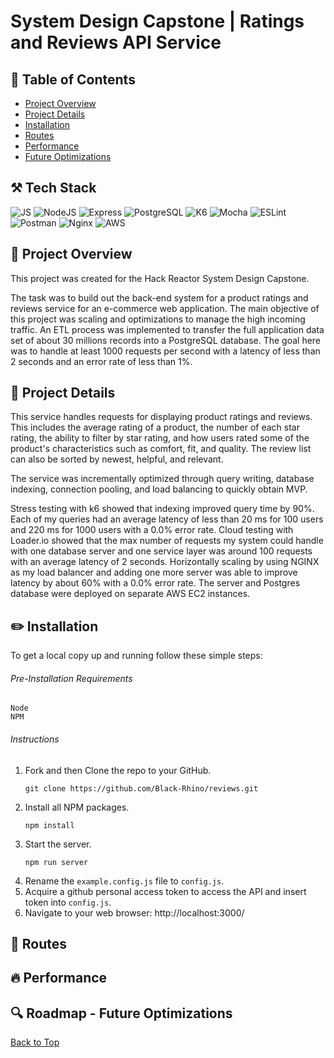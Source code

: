 # System Design Capstone | Ratings and Reviews API Service

## :pushpin: Table of Contents
* [Project Overview](#telescope-project-overview)
* [Project Details](#jigsaw-project-details)
* [Installation](#pencil2-installation)
* [Routes](#rocket-routes)
* [Performance](#fire-performance)
* [Future Optimizations](#mag-roadmap---future-optimizations)  

## :hammer_and_pick: Tech Stack
![JS](https://img.shields.io/badge/JavaScript-323330?style=for-the-badge&logo=javascript&logoColor=F7DF1E)
![NodeJS](https://img.shields.io/badge/Node.js%20-%2343853D.svg?&style=for-the-badge&logo=node.js&logoColor=white)
![Express](https://img.shields.io/badge/Express.js-000000?style=for-the-badge&logo=express&logoColor=white)
![PostgreSQL](https://img.shields.io/badge/PostgreSQL-%23316192.svg?&style=for-the-badge&logo=postgresql&logoColor=white)
![K6](https://img.shields.io/badge/K6%20-CA4245.svg?&style=for-the-badge&logo=k6&logoColor=white)
![Mocha](https://img.shields.io/badge/-mocha%20-%238D6748?style=for-the-badge&logo=mocha&logoColor=white)
![ESLint](https://img.shields.io/badge/eslint-3A33D1?style=for-the-badge&logo=eslint&logoColor=white)
![Postman](https://img.shields.io/badge/Postman-FF6C37?style=for-the-badge&logo=postman&logoColor=white)
![Nginx](https://img.shields.io/badge/nginx-%23009639.svg?style=for-the-badge&logo=nginx&logoColor=white)
![AWS](https://img.shields.io/badge/Amazon_AWS-FF9900?style=for-the-badge&logo=amazonaws&logoColor=white)


## :telescope: Project Overview
This project was created for the Hack Reactor System Design Capstone.

The task was to build out the back-end system for a product ratings and reviews service for an e-commerce web application. 
The main objective of this project was scaling and optimizations to manage the high incoming traffic. An ETL process was implemented to transfer the full application data set of about 30 millions records into a PostgreSQL database. The goal here was to handle at least 1000 requests per second with a latency of less than 2 seconds and an error rate of less than 1%.


## :jigsaw: Project Details
This service handles requests for displaying product ratings and reviews. This includes the average rating of a product, the number of each star rating, the ability to filter by star rating, and how users rated some of the product's characteristics such as comfort, fit, and quality. The review list can also be sorted by newest, helpful, and relevant. 

The service was incrementally optimized through query writing, database indexing, connection pooling, and load balancing to quickly obtain MVP. 

Stress testing with k6 showed that indexing improved query time by 90%. Each of my queries had an average latency of less than 20 ms for 100 users and 220 ms for 1000 users with a 0.0% error rate. Cloud testing with Loader.io showed that the max number of requests my system could handle with one database server and one service layer was around 100 requests with an average latency of 2 seconds. Horizontally scaling by using NGINX as my load balancer and adding one more server was able to improve latency by about 60% with a 0.0% error rate. The server and Postgres database were deployed on separate AWS EC2 instances.

## :pencil2: Installation
To get a local copy up and running follow these simple steps:
###### Pre-Installation Requirements
    Node
    NPM

###### Instructions
1. Fork and then Clone the repo to your GitHub.
   ```
   git clone https://github.com/Black-Rhino/reviews.git
   ```
2. Install all NPM packages.
   ```
   npm install
    ```
3. Start the server.
   ```
   npm run server
    ```
5. Rename the `example.config.js` file to `config.js`.
6. Acquire a github personal access token to access the API and insert token into `config.js`.
7. Navigate to your web browser: http://localhost:3000/

## :rocket: Routes

## :fire: Performance

## :mag: Roadmap - Future Optimizations



[Back to Top](#pushpin-table-of-contents)
